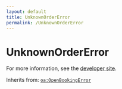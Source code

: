 ```yaml
---
layout: default
title: UnknownOrderError
permalink: /UnknownOrderError
---
```


# UnknownOrderError


For more information, see the [developer site](https://developer.openactive.io/data-model/types/unknownordererror).

Inherits from: [`oa:OpenBookingError`](https://openactive.io/OpenBookingError)
